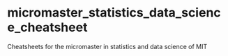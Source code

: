 # micromaster_statistics_data_science_cheatsheet

Cheatsheets for the micromaster in statistics and data science of MIT
